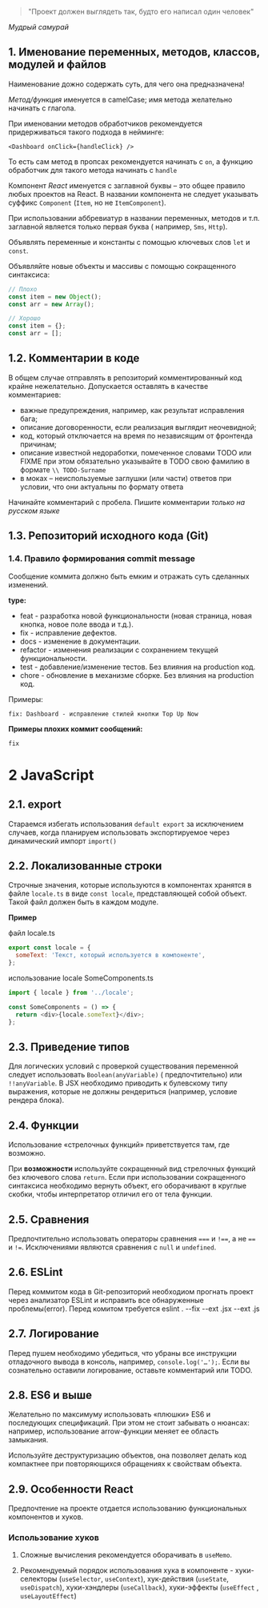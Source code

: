 > "Проект должен выглядеть так, будто его написал один человек"

_Мудрый самурай_

## 1. Именование переменных, методов, классов, модулей и файлов

Наименование дожно содержать суть, для чего она предназначена!

_Метод/функция_ именуется в camelCase; имя метода желательно начинать с глагола.

При именовании методов обработчиков рекомендуется придерживаться такого подхода в нейминге:

`<Dashboard onClick={handleClick} />`

То есть сам метод в пропсах рекомендуется начинать с `on`, а функцию обработчик для такого метода начинать с `handle`

Компонент _React_ именуется с заглавной буквы – это общее правило любых проектов на React. В названии компонента не
следует указывать суффикс `Component` (`Item`, но не `ItemComponent`).

При использовании аббревиатур в названии переменных, методов и т.п. заглавной является только первая буква (
например, `Sms`, `Http`).

Объявлять переменные и константы с помощью ключевых слов `let` и `const`.

Объявляйте новые объекты и массивы с помощью сокращенного синтаксиса:

```js
// Плохо
const item = new Object();
const arr = new Array();

// Хорошо
const item = {};
const arr = [];
```

## 1.2. Комментарии в коде

В общем случае отправлять в репозиторий комментированный код крайне нежелательно. Допускается оставлять в качестве
комментариев:

- важные предупреждения, например, как результат исправления бага;
- описание договоренности, если реализация выглядит неочевидной;
- код, который отключается на время по независящим от фронтенда причинам;
- описание известной недоработки, помеченное словами TODO или FIXME при этом обязательно указывайте в TODO свою фамилию
  в формате `\\ TODO-Surname`
- в моках – неиспользуемые заглушки (или части) ответов при условии, что они актуальны по формату ответа

Начинайте комментарий с пробела. Пишите комментарии _только на русском языке_

## 1.3. Репозиторий исходного кода (Git)

### 1.4. Правило формирования commit message

Сообщение коммита должно быть емким и отражать суть сделанных изменений.

**type:**

- feat - разработка новой функциональности (новая страница, новая кнопка, новое поле ввода и т.д.).
- fix - исправление дефектов.
- docs - изменение в документации.
- refactor - изменения реализации с сохранением текущей функциональности.
- test - добавление/изменение тестов. Без влияния на production код.
- chore - обновление в механизме сборке. Без влияния на production код.

Примеры:

`fix: Dashboard - исправление стилей кнопки Top Up Now`

**Примеры плохих коммит сообщений:**

`fix`

# 2 JavaScript

## 2.1. export

Стараемся избегать использования `default export` за исключением случаев, когда планируем использовать экспортируемое
через динамический импорт `import()`

## 2.2. Локализованные строки

Строчные значения, которые используются в компонентах хранятся в файле `locale.ts` в виде `const locale`, представляющей
собой объект. Такой файл должен быть в каждом модуле.

**Пример**

файл locale.ts

```javascript
export const locale = {
  someText: 'Текст, который используется в компоненте',
};
```

использование locale SomeComponents.ts

```javascript
import { locale } from '../locale';

const SomeComponents = () => {
  return <div>{locale.someText}</div>;
};
```

## 2.3. Приведение типов

Для логических условий с проверкой существования переменной следует использовать `Boolean(anyVariable)` (
предпочтительно) или `!!anyVariable`. В JSX необходимо приводить к булевскому типу выражения, которые не должны
рендериться (например, условие рендера блока).

## 2.4. Функции

Использование «стрелочных функций» приветствуется там, где возможно.

При **возможности** используйте сокращенный вид стрелочных функций без ключевого слова `return`. Если при использовании
сокращенного синтаксиса необходимо вернуть объект, его оборачивают в круглые скобки, чтобы интерпретатор отличил его от
тела функции.

## 2.5. Сравнения

Предпочтительно использовать операторы сравнения `===` и `!==`, а не `==` и `!=`. Исключениями являются сравнения
c `null` и `undefined`.

## 2.6. ESLint

Перед коммитом кода в Git-репозиторий необходиом прогнать проект через анализатор ESLint и исправить все обнаруженные
проблемы(error). Перед комитом требуется eslint . --fix --ext .jsx --ext .js

## 2.7. Логирование

Перед пушем необходимо убедиться, что убраны все инструкции отладочного вывода в консоль, например, `console.log('…');`.
Если вы сознательно оставили логирование, оставьте комментарий или TODO.

## 2.8. ES6 и выше

Желательно по максимуму использовать «плюшки» ES6 и последующих спецификаций. При этом не стоит забывать о нюансах:
например, использование arrow-функции меняет ее область замыкания.

Используйте деструктуризацию объектов, она позволяет делать код компактнее при повторяющихся обращениях к свойствам
объекта.

## 2.9. Особенности React

Предпочтение на проекте отдается использованию функциональных компонентов и хуков.

### Использование хуков

1. Сложные вычисления рекомендуется оборачивать в `useMemo`.

2. Рекомендуемый порядок использования хука в компоненте - хуки-селекторы (`useSelector`, `useContext`),
   хук-действия (`useState`, `useDispatch`), хуки-хэндлеры (`useCallback`), хуки-эффекты (`useEffect`
   , `useLayoutEffect`)
